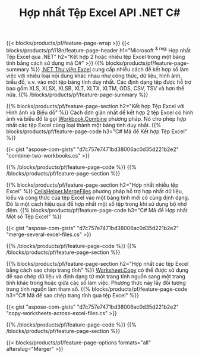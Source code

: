 ﻿---
title: Hợp nhất Tệp Excel API .NET C#
url: /vi/net/merger/
description: Nối các tệp bảng tính Excel và OpenOffice chỉ bằng vài dòng mã C#.
---
{{< blocks/products/pf/feature-page-wrap >}}
{{< blocks/products/pf/i18n/feature-page-header h1="Microsoft <sup> & reg; </sup> Hợp nhất Tệp Excel qua .NET" h2="Kết hợp 2 hoặc nhiều tệp Excel trong một bảng tính bằng cách sử dụng mã C#" >}}
{{% blocks/products/pf/feature-page-summary %}}
[.NET Thư viện Excel](/cells/net/) cung cấp nhiều cách để kết hợp sổ làm việc với nhiều loại nội dung khác nhau như công thức, dữ liệu, hình ảnh, biểu đồ, v.v. vào một tệp bảng tính duy nhất. Các định dạng tệp được hỗ trợ bao gồm XLS, XLSX, XLSB, XLT, XLTX, XLTM, ODS, CSV, TSV và hơn thế nữa.
{{% /blocks/products/pf/feature-page-summary %}}

{{% blocks/products/pf/feature-page-section h2="Kết hợp Tệp Excel với Hình ảnh và Biểu đồ" %}}
Cách đơn giản nhất để kết hợp 2 tệp Excel có hình ảnh và biểu đồ là gọi [Workbook.Combine](https://reference.aspose.com/cells/net/aspose.cells/workbook/methods/combine) phương pháp. Nó cho phép hợp nhất các tệp Excel cùng loại thành một bảng tính duy nhất.
{{% blocks/products/pf/feature-page-code h3="C# Mã để Kết hợp Tệp Excel" %}}

{{< gist "aspose-com-gists" "d7c757e7471bd38006ac0d35d221b2e2" "combine-two-workbooks.cs" >}}

{{% /blocks/products/pf/feature-page-code %}}
{{% /blocks/products/pf/feature-page-section %}}

{{% blocks/products/pf/feature-page-section h2="Hợp nhất nhiều tệp Excel" %}}
[CellsHelper.MergeFiles](https://reference.aspose.com/cells/net/aspose.cells/cellshelper/methods/mergefiles) phương pháp hỗ trợ hợp nhất dữ liệu, kiểu và công thức của tệp Excel vào một bảng tính mới có cùng định dạng. Đó là một cách hiệu quả để hợp nhất một số tệp trong khi sử dụng bộ nhớ đệm. 
{{% blocks/products/pf/feature-page-code h3="C# Mã để Hợp nhất Một số Tệp Excel" %}}

{{< gist "aspose-com-gists" "d7c757e7471bd38006ac0d35d221b2e2" "merge-several-excel-files.cs" >}}

{{% /blocks/products/pf/feature-page-code %}}
{{% /blocks/products/pf/feature-page-section %}}

{{% blocks/products/pf/feature-page-section h2="Hợp nhất các tệp Excel bằng cách sao chép trang tính" %}}
[Worksheet.Copy](https://reference.aspose.com/cells/net/aspose.cells/worksheet/methods/copy/index) có thể được sử dụng để sao chép dữ liệu và định dạng từ một trang tính nguồn sang một trang tính khác trong hoặc giữa các sổ làm việc. Phương thức này lấy đối tượng trang tính nguồn làm tham số.
{{% blocks/products/pf/feature-page-code h3="C# Mã để sao chép trang tính qua tệp Excel" %}}

{{< gist "aspose-com-gists" "d7c757e7471bd38006ac0d35d221b2e2" "copy-worksheets-across-excel-files.cs" >}}

{{% /blocks/products/pf/feature-page-code %}}
{{% /blocks/products/pf/feature-page-section %}}

{{< blocks/products/pf/feature-page-options formats="all" afterslug="Merger" >}}